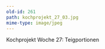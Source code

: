 ```yaml
---
old-id: 261
path: kochprojekt_27_03.jpg
mime-type: image/jpeg
---
```

Kochprojekt Woche 27:
Teigportionen
